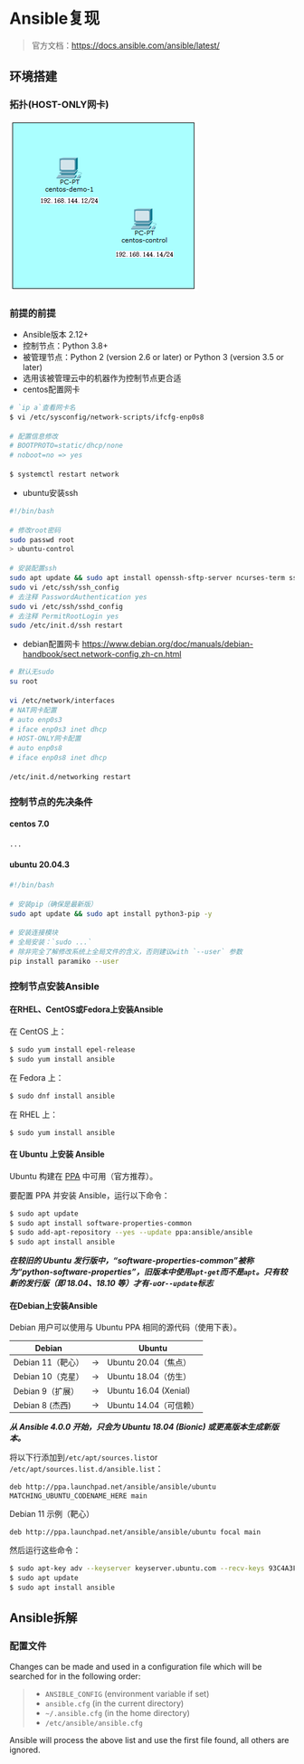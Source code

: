 # Ansible复现

> 官方文档：https://docs.ansible.com/ansible/latest/

## 环境搭建

### 拓扑(HOST-ONLY网卡)

 ![centos-lan.png](images/centos-lan.png)

### 前提的前提

- Ansible版本 2.12+
- 控制节点：Python 3.8+
- 被管理节点：Python 2 (version 2.6 or later) or Python 3 (version 3.5 or later)
- 选用该被管理云中的机器作为控制节点更合适
- centos配置网卡

```bash
# `ip a`查看网卡名
$ vi /etc/sysconfig/network-scripts/ifcfg-enp0s8

# 配置信息修改
# BOOTPROTO=static/dhcp/none
# noboot=no => yes

$ systemctl restart network
```

- ubuntu安装ssh

```bash
#!/bin/bash

# 修改root密码
sudo passwd root
> ubuntu-control

# 安装配置ssh
sudo apt update && sudo apt install openssh-sftp-server ncurses-term ssh-import-id openssh-client
sudo vi /etc/ssh/ssh_config
# 去注释 PasswordAuthentication yes
sudo vi /etc/ssh/sshd_config
# 去注释 PermitRootLogin yes
sudo /etc/init.d/ssh restart

```

- debian配置网卡 <https://www.debian.org/doc/manuals/debian-handbook/sect.network-config.zh-cn.html>

```bash
# 默认无sudo
su root

vi /etc/network/interfaces
# NAT网卡配置
# auto enp0s3
# iface enp0s3 inet dhcp
# HOST-ONLY网卡配置
# auto enp0s8
# iface enp0s8 inet dhcp

/etc/init.d/networking restart
```



### 控制节点的先决条件

#### centos 7.0

```bash
...
```

#### ubuntu 20.04.3

```bash
#!/bin/bash

# 安装pip（确保是最新版）
sudo apt update && sudo apt install python3-pip -y

# 安装连接模块
# 全局安装：`sudo ...`
# 除非完全了解修改系统上全局文件的含义，否则建议with `--user` 参数
pip install paramiko --user 
```



### 控制节点安装Ansible

#### 在RHEL、CentOS或Fedora上安装Ansible

在 CentOS 上：

```bash
$ sudo yum install epel-release
$ sudo yum install ansible
```

在 Fedora 上：

```bash
$ sudo dnf install ansible
```

在 RHEL 上：

```bash
$ sudo yum install ansible
```



#### 在 Ubuntu 上安装 Ansible

Ubuntu 构建在 [PPA](https://launchpad.net/~ansible/+archive/ubuntu/ansible) 中可用（官方推荐）。

要配置 PPA 并安装 Ansible，运行以下命令：

```bash
$ sudo apt update
$ sudo apt install software-properties-common
$ sudo add-apt-repository --yes --update ppa:ansible/ansible
$ sudo apt install ansible
```

***在较旧的 Ubuntu 发行版中，“software-properties-common”被称为“python-software-properties”，旧版本中使用`apt-get`而不是`apt`。只有较新的发行版（即 18.04、18.10 等）才有`-u`or`--update`标志***



#### 在Debian上安装Ansible

Debian 用户可以使用与 Ubuntu PPA 相同的源代码（使用下表）。

| Debian            |      | Ubuntu                 |
| ----------------- | ---- | ---------------------- |
| Debian 11（靶心） | ->   | Ubuntu 20.04（焦点）   |
| Debian 10（克星） | ->   | Ubuntu 18.04（仿生）   |
| Debian 9（扩展）  | ->   | Ubuntu 16.04 (Xenial)  |
| Debian 8 (杰西)   | ->   | Ubuntu 14.04（可信赖） |

***从 Ansible 4.0.0 开始，只会为 Ubuntu 18.04 (Bionic) 或更高版本生成新版本。***

将以下行添加到`/etc/apt/sources.list`or `/etc/apt/sources.list.d/ansible.list`：

```
deb http://ppa.launchpad.net/ansible/ansible/ubuntu MATCHING_UBUNTU_CODENAME_HERE main
```

Debian 11 示例（靶心）

```
deb http://ppa.launchpad.net/ansible/ansible/ubuntu focal main
```

然后运行这些命令：

```bash
$ sudo apt-key adv --keyserver keyserver.ubuntu.com --recv-keys 93C4A3FD7BB9C367
$ sudo apt update
$ sudo apt install ansible
```



## Ansible拆解

### 配置文件

Changes can be made and used in a configuration file which will be searched for in the following order:

> - `ANSIBLE_CONFIG` (environment variable if set)
> - `ansible.cfg` (in the current directory)
> - `~/.ansible.cfg` (in the home directory)
> - `/etc/ansible/ansible.cfg`

Ansible will process the above list and use the first file found, all others are ignored.



